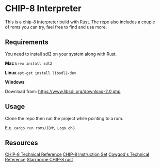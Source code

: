# CHIP-8 Interpreter

This is a chip-8 interpreter build with Rust. The repo also includes a couple of roms you can try, feel free to find and use more.

## Requirements
You need to install sdl2 on your system along with Rust.

**Mac**
`brew install sdl2`

**Linux**
`apt-get install libsdl2-dev`

**Windows**

Download from: https://www.libsdl.org/download-2.0.php

## Usage

Clone the repo then run the project while pointing to a rom.

E.g. `cargo run roms/IBM\ Logo.ch8`

## Resources

[CHIP-8 Technical Reference](https://github.com/mattmikolay/chip-8/wiki/CHIP%E2%80%908-Technical-Reference#storage-in-memory)
[CHIP‐8 Instruction Set](https://github.com/mattmikolay/chip-8/wiki/CHIP%E2%80%908-Instruction-Set)
[Cowgod's Technical Reference](http://devernay.free.fr/hacks/chip8/C8TECH10.HTM#3.1)
[Starrhorne CHIP-8 rust](https://github.com/starrhorne/chip8-rust)
